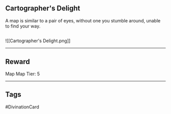 ## Cartographer's Delight
A map is similar
to a pair of eyes,
without one you stumble
around, unable to find your way.
## 
![[Cartographer's Delight.png]]

---
## Reward
Map
Map Tier: 5

---
## Tags
#DivinationCard